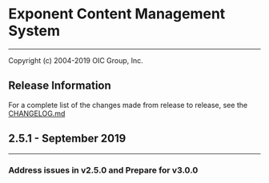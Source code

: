 # Exponent Content Management System

----------

Copyright (c) 2004-2019 OIC Group, Inc.

## Release Information

For a complete list of the changes made from release to release, see the [CHANGELOG.md](CHANGELOG.md)

## 2.5.1 - September 2019

----------

### Address issues in v2.5.0 and Prepare for v3.0.0